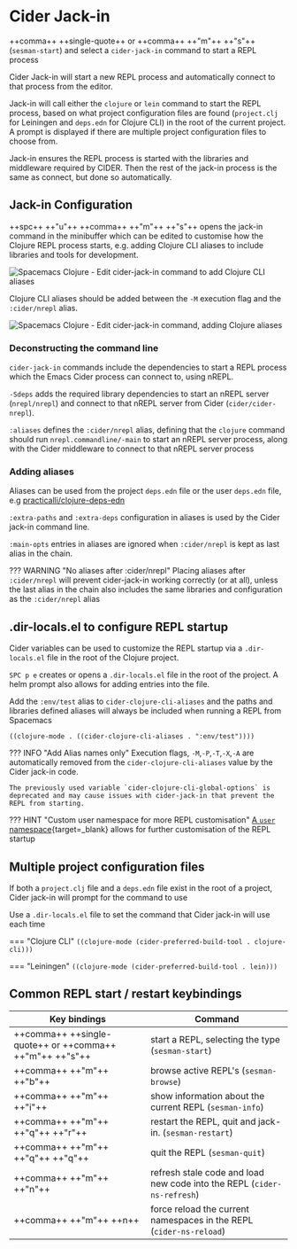 # Cider Jack-in

++comma++ ++single-quote++ or ++comma++ ++"m"++ ++"s"++ (`sesman-start`) and select a `cider-jack-in` command to start a REPL process

Cider Jack-in will start a new REPL process and automatically connect to that process from the editor.

Jack-in will call either the `clojure` or `lein` command to start the REPL process, based on what project configuration files are found (`project.clj` for Leiningen and `deps.edn` for Clojure CLI) in the root of the current project. A prompt is displayed if there are multiple project configuration files to choose from.

Jack-in ensures the REPL process is started with the libraries and middleware required by CIDER.  Then the rest of the jack-in process is the same as connect, but done so automatically.


## Jack-in Configuration

++spc++ ++"u"++ ++comma++ ++"m"++ ++"s"++ opens the jack-in command in the minibuffer which can be edited to customise how the Clojure REPL process starts, e.g. adding Clojure CLI aliases to include libraries and tools for development.

![Spacemacs Clojure - Edit cider-jack-in command to add Clojure CLI aliases](https://raw.githubusercontent.com/practicalli/graphic-design/live/spacemacs/screenshots/spacemacs-clojure-cider-jack-in-command-line-edit.png)

Clojure CLI aliases should be added between the `-M` execution flag and the `:cider/nrepl` alias.

![Spacemacs Clojure - Edit cider-jack-in command, adding Clojure aliases](https://raw.githubusercontent.com/practicalli/graphic-design/live/spacemacs/screenshots/spacemacs-clojure-cider-jack-in-command-line-edit-custom-aliases.png)


### Deconstructing the command line

`cider-jack-in` commands include the dependencies to start a REPL process which the Emacs Cider process can connect to, using nREPL.

`-Sdeps` adds the required library dependencies to start an nREPL server (`nrepl/nrepl`) and connect to that nREPL server from Cider (`cider/cider-nrepl`).

`:aliases` defines the `:cider/nrepl` alias, defining that the `clojure` command should run `nrepl.commandline/-main` to start an nREPL server process, along with the Cider middleware to connect to that nREPL server process


### Adding aliases

Aliases can be used from the project `deps.edn` file or the user `deps.edn` file, e.g [practicalli/clojure-deps-edn](https://github.com/practicalli/clojure-deps-edn)

`:extra-paths` and `:extra-deps` configuration in aliases is used by the Cider jack-in command line.

`:main-opts` entries in aliases are ignored when `:cider/nrepl` is kept as last alias in the chain.

??? WARNING "No aliases after :cider/nrepl"
    Placing aliases after `:cider/nrepl` will prevent cider-jack-in working correctly (or at all), unless the last alias in the chain also includes the same libraries and configuration as the `:cider/nrepl` alias


## .dir-locals.el to configure REPL startup

Cider variables can be used to customize the REPL startup via a `.dir-locals.el` file in the root of the Clojure project.

`SPC p e` creates or opens a `.dir-locals.el` file in the root of the project.  A helm prompt also allows for adding entries into the file.

Add the `:env/test` alias to `cider-clojure-cli-aliases` and the paths and libraries defined aliases will always be included when running a REPL from Spacemacs

```elisp
((clojure-mode . ((cider-clojure-cli-aliases . ":env/test"))))
```

??? INFO "Add Alias names only"
    Execution flags, `-M`,`-P`,`-T`,`-X`,`-A` are automatically removed from the `cider-clojure-cli-aliases` value by the Cider jack-in code.

    The previously used variable `cider-clojure-cli-global-options` is deprecated and may cause issues with cider-jack-in that prevent the REPL from starting.

??? HINT "Custom user namespace for more REPL customisation"
    [A `user` namespace](https://practical.li/clojure/clojure-cli/projects/configure-repl-startup.html){target=_blank} allows for further customisation of the REPL startup


## Multiple project configuration files

If both a `project.clj` file and a `deps.edn` file exist in the root of a project, Cider jack-in will prompt for the command to use

Use a `.dir-locals.el` file to set the command that Cider jack-in will use each time

=== "Clojure CLI"
    ```
    ((clojure-mode (cider-preferred-build-tool . clojure-cli)))
    ```

=== "Leiningen"
    ```
    ((clojure-mode (cider-preferred-build-tool . lein)))
    ```


## Common REPL start / restart keybindings

| Key bindings                                            | Command                                                                 |
|---------------------------------------------------------|-------------------------------------------------------------------------|
| ++comma++ ++single-quote++ or ++comma++ ++"m"++ ++"s"++ | start a REPL, selecting the type (`sesman-start`)                       |
| ++comma++ ++"m"++ ++"b"++                               | browse active REPL's  (`sesman-browse`)                                 |
| ++comma++ ++"m"++ ++"i"++                               | show information about the current REPL  (`sesman-info`)                |
| ++comma++ ++"m"++ ++"q"++ ++"r"++                       | restart the REPL, quit and jack-in.  (`sesman-restart`)                 |
| ++comma++ ++"m"++ ++"q"++ ++"q"++                       | quit the REPL (`sesman-quit`)                                           |
| ++comma++ ++"m"++ ++"n"++                               | refresh stale code and load new code into the REPL (`cider-ns-refresh`) |
| ++comma++ ++"m"++ ++n++                                 | force reload the current namespaces in the REPL (`cider-ns-reload`)     |
